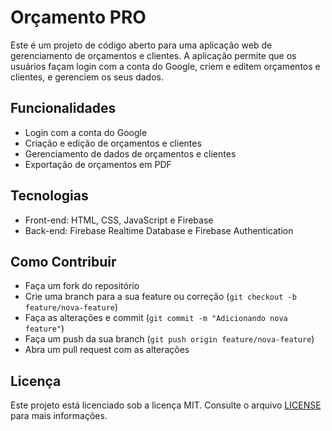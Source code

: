 # Orçamento PRO

Este é um projeto de código aberto para uma aplicação web de gerenciamento de orçamentos e clientes. A aplicação permite que os usuários façam login com a conta do Google, criem e editem orçamentos e clientes, e gerenciem os seus dados.

## Funcionalidades

*   Login com a conta do Google
*   Criação e edição de orçamentos e clientes
*   Gerenciamento de dados de orçamentos e clientes
*   Exportação de orçamentos em PDF

## Tecnologias

*   Front-end: HTML, CSS, JavaScript e Firebase
*   Back-end: Firebase Realtime Database e Firebase Authentication

## Como Contribuir

*   Faça um fork do repositório
*   Crie uma branch para a sua feature ou correção (`git checkout -b feature/nova-feature`)
*   Faça as alterações e commit (`git commit -m "Adicionando nova feature"`)
*   Faça um push da sua branch (`git push origin feature/nova-feature`)
*   Abra um pull request com as alterações

## Licença

Este projeto está licenciado sob a licença MIT. Consulte o arquivo [LICENSE](LICENSE) para mais informações.
